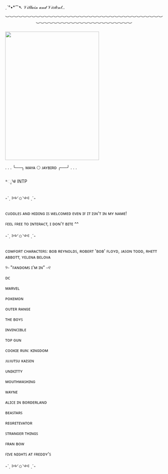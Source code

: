   ˏˋ°•*⁀➷ 𝒱𝒾𝓁𝓁𝒶𝒾𝓃 𝒶𝓃𝒹 𝒱𝒾𝑜𝓁𝑒𝓃𝓉..
<p align="center">
︶︶︶︶︶︶︶︶︶︶︶︶︶︶︶︶︶︶︶︶︶︶︶︶︶︶︶︶︶︶︶︶︶︶︶︶︶︶︶︶︶︶︶︶︶︶︶︶︶︶︶︶︶︶︶︶︶︶
</p>

<p align="left">
  <img width="300" height="409" src="https://github.com/user-attachments/assets/f485a38b-26f1-4eee-9bb3-cb8e870bc9cd">
</p>

. . . ╰──╮ ᴍᴀʏᴀ 🌕 ᴊᴀʏʙɪʀᴅ ╭──╯ . . .

*ೃ༄ INTP

-ˋˏ ༻✩༺ ˎˊ-

ᴄᴜᴅᴅʟᴇꜱ ᴀɴᴅ ʜɪᴅɪɴɢ ɪꜱ ᴡᴇʟᴄᴏᴍᴇᴅ ᴇᴠᴇɴ ɪꜰ ɪᴛ ɪꜱɴ'ᴛ ɪɴ ᴍʏ ɴᴀᴍᴇ!

ꜰᴇᴇʟ ꜰʀᴇᴇ ᴛᴏ ɪɴᴛᴇʀᴀᴄᴛ, ɪ ᴅᴏɴ'ᴛ ʙɪᴛᴇ ^^

-ˋˏ ༻✩༺ ˎˊ-

ᴄᴏᴍꜰᴏʀᴛ ᴄʜᴀʀᴀᴄᴛᴇʀꜱ: ʙᴏʙ ʀᴇʏɴᴏʟᴅꜱ, ʀᴏʙᴇʀᴛ 'ʙᴏʙ' ꜰʟᴏʏᴅ, ᴊᴀꜱᴏɴ ᴛᴏᴅᴅ, ʀʜᴇᴛᴛ ᴀʙʙᴏᴛᴛ, ʏᴇʟᴇɴᴀ ʙᴇʟᴏᴠᴀ

୨⎯ "ꜰᴀɴᴅᴏᴍꜱ ɪ'ᴍ ɪɴ" ⎯୧

ᴅᴄ

ᴍᴀʀᴠᴇʟ

ᴘᴏᴋᴇᴍᴏɴ

ᴏᴜᴛᴇʀ ʀᴀɴɢᴇ

ᴛʜᴇ ʙᴏʏꜱ

ɪɴᴠɪɴᴄɪʙʟᴇ

ᴛᴏᴘ ɢᴜɴ

ᴄᴏᴏᴋɪᴇ ʀᴜɴ: ᴋɪɴɢᴅᴏᴍ

ᴊᴜᴊᴜᴛꜱᴜ ᴋᴀɪꜱᴇɴ

ᴜɴɪᴋɪᴛᴛʏ

ᴍᴏᴜᴛʜᴡᴀꜱʜɪɴɢ

ᴡᴀʏɴᴇ

ᴀʟɪᴄᴇ ɪɴ ʙᴏʀᴅᴇʀʟᴀɴᴅ

ʙᴇᴀꜱᴛᴀʀꜱ

ʀᴇɢʀᴇᴛᴇᴠᴀᴛᴏʀ

ꜱᴛʀᴀɴɢᴇʀ ᴛʜɪɴɢꜱ

ꜰʀᴀɴ ʙᴏᴡ

ꜰɪᴠᴇ ɴɪɢʜᴛꜱ ᴀᴛ ꜰʀᴇᴅᴅʏ'ꜱ

-ˋˏ ༻✩༺ ˎˊ-
